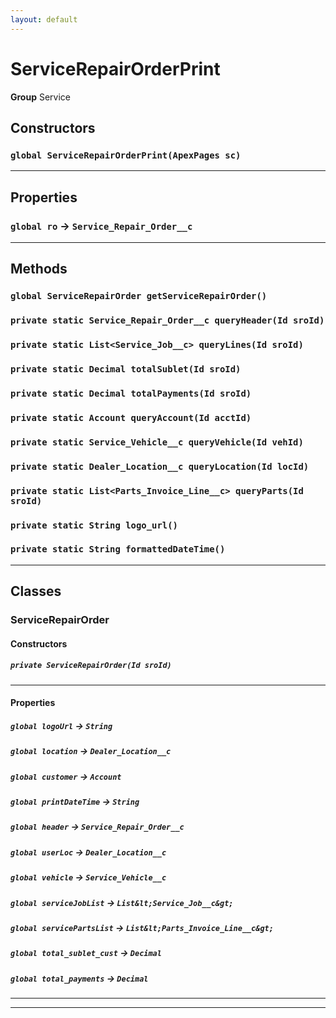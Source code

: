 ```yaml
---
layout: default
---
```

# ServiceRepairOrderPrint



**Group** Service

## Constructors
### `global ServiceRepairOrderPrint(ApexPages sc)`
---
## Properties

### `global ro` → `Service_Repair_Order__c`


---
## Methods
### `global ServiceRepairOrder getServiceRepairOrder()`
### `private static Service_Repair_Order__c queryHeader(Id sroId)`
### `private static List<Service_Job__c> queryLines(Id sroId)`
### `private static Decimal totalSublet(Id sroId)`
### `private static Decimal totalPayments(Id sroId)`
### `private static Account queryAccount(Id acctId)`
### `private static Service_Vehicle__c queryVehicle(Id vehId)`
### `private static Dealer_Location__c queryLocation(Id locId)`
### `private static List<Parts_Invoice_Line__c> queryParts(Id sroId)`
### `private static String logo_url()`
### `private static String formattedDateTime()`
---
## Classes
### ServiceRepairOrder
#### Constructors
##### `private ServiceRepairOrder(Id sroId)`
---
#### Properties

##### `global logoUrl` → `String`


##### `global location` → `Dealer_Location__c`


##### `global customer` → `Account`


##### `global printDateTime` → `String`


##### `global header` → `Service_Repair_Order__c`


##### `global userLoc` → `Dealer_Location__c`


##### `global vehicle` → `Service_Vehicle__c`


##### `global serviceJobList` → `List&lt;Service_Job__c&gt;`


##### `global servicePartsList` → `List&lt;Parts_Invoice_Line__c&gt;`


##### `global total_sublet_cust` → `Decimal`


##### `global total_payments` → `Decimal`


---

---
